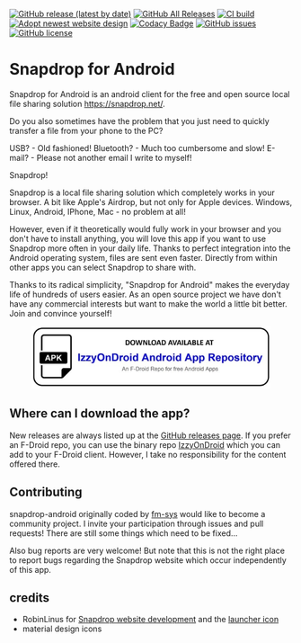 [![GitHub release (latest by date)](https://img.shields.io/github/v/release/fm-sys/snapdrop-android)](https://github.com/fm-sys/snapdrop-android/releases/latest) 
[![GitHub All Releases](https://img.shields.io/github/downloads/fm-sys/snapdrop-android/total)](https://github.com/fm-sys/snapdrop-android/releases/) 
[![CI build](https://github.com/fm-sys/snapdrop-android/workflows/APK%20Build/badge.svg?branch=master)](https://github.com/fm-sys/snapdrop-android) 
[![Adopt newest website design](https://github.com/fm-sys/snapdrop/workflows/Adopt%20newest%20website%20design/badge.svg)](https://github.com/fm-sys/snapdrop/actions) 
[![Codacy Badge](https://app.codacy.com/project/badge/Grade/6a918bb3dc624cba87b5139f2cb4597d)](https://www.codacy.com/gh/fm-sys/snapdrop-android/dashboard?utm_source=github.com&amp;utm_medium=referral&amp;utm_content=fm-sys/snapdrop-android&amp;utm_campaign=Badge_Grade) 
[![GitHub issues](https://img.shields.io/github/issues/fm-sys/snapdrop-android)](https://github.com/fm-sys/snapdrop-android/issues) 
[![GitHub license](https://img.shields.io/github/license/fm-sys/snapdrop-android)](https://github.com/fm-sys/snapdrop-android/blob/master/LICENSE)
# Snapdrop for Android
Snapdrop for Android is an android client for the free and open source local file sharing solution https://snapdrop.net/. 

Do you also sometimes have the problem that you just need to quickly transfer a file from your phone to the PC?

USB? - Old fashioned!
Bluetooth? - Much too cumbersome and slow!
E-mail? - Please not another email I write to myself!

Snapdrop!

Snapdrop is a local file sharing solution which completely works in your browser. A bit like Apple's Airdrop, but not only for Apple devices. Windows, Linux, Android, IPhone, Mac - no problem at all!

However, even if it theoretically would fully work in your browser and you don't have to install anything, you will love this app if you want to use Snapdrop more often in your daily life. Thanks to perfect integration into the Android operating system, files are sent even faster. Directly from within other apps you can select Snapdrop to share with. 

Thanks to its radical simplicity, "Snapdrop for Android" makes the everyday life of hundreds of users easier. As an open source project we have don't have any commercial interests but want to make the world a little bit better. Join and convince yourself!


<p align="center">
  <a href="https://apt.izzysoft.de/fdroid/index/apk/com.fmsys.snapdrop">
    <img width="426" height="111" src="docs/download_graphic.jpg">
  </a>
</p>


## Where can I download the app?
New releases are always listed up at the [GitHub releases page](https://github.com/fm-sys/snapdrop-android/releases/). If you prefer an F-Droid repo, you can use the binary repo [IzzyOnDroid](https://apt.izzysoft.de/fdroid/repo?fingerprint=3BF0D6ABFEAE2F401707B6D966BE743BF0EEE49C2561B9BA39073711F628937A) which you can add to your F-Droid client. However, I take no responsibility for the content offered there.

## Contributing

snapdrop-android originally coded by [fm-sys](https://github.com/fm-sys) would like to become a community project. I invite your participation through issues and pull requests! There are still some things which need to be fixed…

Also bug reports are very welcome! But note that this is not the right place to report bugs regarding the Snapdrop website which occur independently of this app.

## credits
- RobinLinus for [Snapdrop website development](https://github.com/RobinLinus/snapdrop) and the [launcher icon](https://github.com/RobinLinus/snapdrop/blob/663db5cbb39ab804b20f9cb6466effd9ed0e2d0c/client/images/logo_blue_512x512.png)
- material design icons 
